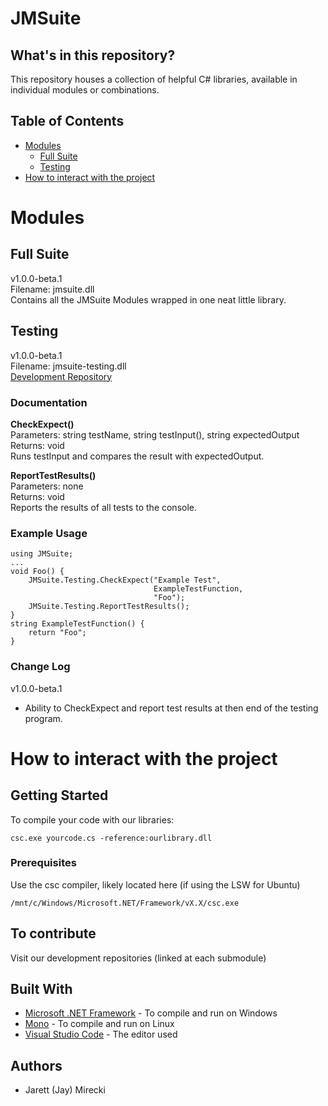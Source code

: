 # JMSuite

## What's in this repository?
This repository houses a collection of helpful C# libraries, available in individual modules or combinations.

## Table of Contents
* [Modules](#modules)
    * [Full Suite](#all)
    * [Testing](#testing)
* [How to interact with the project](#interacting)

<a name="modules"></a>
# Modules

<a name="all"></a>
## Full Suite
v1.0.0-beta.1 <br>
Filename: jmsuite.dll <br>
Contains all the JMSuite Modules wrapped in one neat little library.

<a name="testing"></a>
## Testing
v1.0.0-beta.1<br>
Filename: jmsuite-testing.dll<br>
[Development Repository](https://github.com/jaymirecki/JMSuite-Testing-Module)
### Documentation
<b>CheckExpect()</b><br>
Parameters: string testName, 
            string testInput(), 
            string expectedOutput <br>
Returns: void <br>
Runs testInput and compares the result with expectedOutput.

<b>ReportTestResults()</b><br>
Parameters: none <br>
Returns: void <br>
Reports the results of all tests to the console.

### Example Usage
```
using JMSuite;
...
void Foo() {
    JMSuite.Testing.CheckExpect("Example Test", 
                                ExampleTestFunction,
                                "Foo");
    JMSuite.Testing.ReportTestResults();
}
string ExampleTestFunction() {
    return "Foo";
}
```

### Change Log
v1.0.0-beta.1
* Ability to CheckExpect and report test results at then end of the testing program.

<a name="interacting"></a>
# How to interact with the project
## Getting Started

To compile your code with our libraries: 
```
csc.exe yourcode.cs -reference:ourlibrary.dll
```

### Prerequisites

Use the csc compiler, likely located here (if using the LSW for Ubuntu)

```
/mnt/c/Windows/Microsoft.NET/Framework/vX.X/csc.exe
```

## To contribute
Visit our development repositories (linked at each submodule)

## Built With

* [Microsoft .NET Framework](https://dotnet.microsoft.com/download/dotnet-framework-runtime/net472) - To compile and run on Windows
* [Mono](https://www.mono-project.com/download/stable/) - To compile and run on Linux
* [Visual Studio Code](https://code.visualstudio.com/) - The editor used

## Authors

* Jarett (Jay) Mirecki
